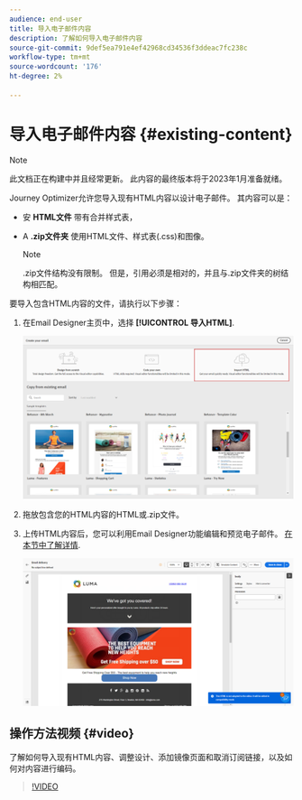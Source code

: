 ```yaml
---
audience: end-user
title: 导入电子邮件内容
description: 了解如何导入电子邮件内容
source-git-commit: 9def5ea791e4ef42968cd34536f3ddeac7fc238c
workflow-type: tm+mt
source-wordcount: '176'
ht-degree: 2%

---
```



# 导入电子邮件内容 {#existing-content}

>[!NOTE]
>
>此文档正在构建中并且经常更新。 此内容的最终版本将于2023年1月准备就绪。

Journey Optimizer允许您导入现有HTML内容以设计电子邮件。 其内容可以是：

* 安 **HTML文件** 带有合并样式表，
* A **.zip文件夹** 使用HTML文件、样式表(.css)和图像。

   >[!NOTE]
   >
   >.zip文件结构没有限制。 但是，引用必须是相对的，并且与.zip文件夹的树结构相匹配。

要导入包含HTML内容的文件，请执行以下步骤：

1. 在Email Designer主页中，选择 **[!UICONTROL 导入HTML]**.

   ![](assets/import-html_2.png)

1. 拖放包含您的HTML内容的HTML或.zip文件。

1. 上传HTML内容后，您可以利用Email Designer功能编辑和预览电子邮件。 [在本节中了解详情](create-email-content.md).

   ![](assets/html-imported.png)

## 操作方法视频 {#video}

了解如何导入现有HTML内容、调整设计、添加镜像页面和取消订阅链接，以及如何对内容进行编码。

>[!VIDEO](https://video.tv.adobe.com/v/334102?quality=12)
